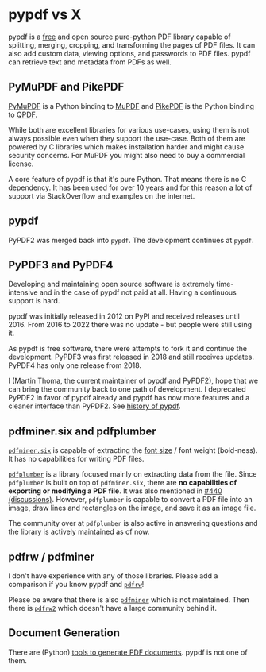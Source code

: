 # pypdf vs X

pypdf is a [free] and open source pure-python PDF library capable of
splitting, merging, cropping, and transforming the pages of PDF files.
It can also add custom data, viewing options, and passwords to PDF
files. pypdf can retrieve text and metadata from PDFs as well.

## PyMuPDF and PikePDF

[PyMuPDF] is a Python binding to [MuPDF] and [PikePDF] is the Python
binding to [QPDF].

While both are excellent libraries for various use-cases, using them is
not always possible even when they support the use-case. Both of them
are powered by C libraries which makes installation harder and might
cause security concerns. For MuPDF you might also need to buy a
commercial license.

A core feature of pypdf is that it's pure Python. That means there is
no C dependency. It has been used for over 10 years and for this reason
a lot of support via StackOverflow and examples on the internet.

## pypdf

PyPDF2 was merged back into `pypdf`. The development continues at `pypdf`.

## PyPDF3 and PyPDF4

Developing and maintaining open source software is extremely
time-intensive and in the case of pypdf not paid at all. Having a
continuous support is hard.

pypdf was initially released in 2012 on PyPI and received releases
until 2016. From 2016 to 2022 there was no update - but people were
still using it.

As pypdf is free software, there were attempts to fork it and continue
the development. PyPDF3 was first released in 2018 and still receives
updates. PyPDF4 has only one release from 2018.

I (Martin Thoma, the current maintainer of pypdf and PyPDF2), hope that we can
bring the community back to one path of development. I deprecated PyPDF2 in
favor of pypdf already and pypdf has now more features and a cleaner interface
than PyPDF2. See [history of pypdf](history.md).

  [free]: https://en.wikipedia.org/wiki/Free_software
  [PyMuPDF]: https://pypi.org/project/PyMuPDF/
  [MuPDF]: https://mupdf.com/
  [PikePDF]: https://pypi.org/project/pikepdf/
  [QPDF]: https://github.com/qpdf/qpdf


## pdfminer.six and pdfplumber

[`pdfminer.six`](https://pypi.org/project/pdfminer.six/) is capable of
extracting the [font size](https://stackoverflow.com/a/69962459/562769)
/ font weight (bold-ness). It has no capabilities for writing PDF files.

[`pdfplumber`](https://pypi.org/project/pdfplumber/) is a library focused mainly on extracting data from the file. Since `pdfplumber` is built on top of `pdfminer.six`, there are **no capabilities of exporting or modifying a PDF file**. It was also mentioned in [#440 (discussions)](https://github.com/jsvine/pdfplumber/discussions/440#discussioncomment-803880). However, `pdfplumber` is capable to convert a PDF file into an image, draw lines and rectangles on the image, and save it as an image file.

The community over at `pdfplumber` is also active in answering questions and the library is actively maintained as of now.

## pdfrw / pdfminer

I don't have experience with any of those libraries. Please add a
comparison if you know pypdf and [`pdfrw`](https://pypi.org/project/pdfrw/)!

Please be aware that there is also
[`pdfminer`](https://pypi.org/project/pdfminer/) which is not maintained.
Then there is [`pdfrw2`](https://pypi.org/project/pdfrw2/) which doesn't have
a large community behind it.

## Document Generation

There are (Python) [tools to generate PDF documents](https://github.com/py-pdf/awesome-pdf#generators).
pypdf is not one of them.
